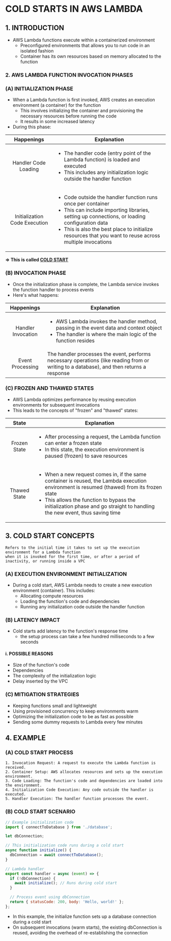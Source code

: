 # COLD STARTS IN AWS LAMBDA

## 1. INTRODUCTION

- AWS Lambda functions execute within a containerized environment
  - Preconfigured environments that allows you to run code in an isolated fashion
  - Container has its own resources based on memory allocated to the function

### 2. AWS LAMBDA FUNCTION INVOCATION PHASES

### (A) INITIALIZATION PHASE

- When a Lambda function is first invoked, AWS creates an execution environment (a container) for the function
  - This involves initializing the container and provisioning the necessary resources before running the code
  - It results in some increased latency
  <!-- Amount of time delay -->
- During this phase:

| Happenings | Explanation |
| :--------: | --------- |
| Handler Code Loading | <ul><li>The handler code (entry point of the Lambda function) is loaded and executed</li> <li>This includes any initialization logic outside the handler function</li></ul> |
| Initialization Code Execution | <ul><li>Code outside the handler function runs once per container</li> <li>This can include importing libraries, setting up connections, or loading configuration data</li> <li>This is also the best place to initialize resources that you want to reuse across multiple invocations</li></ul> |

**=> This is called <u>COLD START</u>**

### (B) INVOCATION PHASE

- Once the initialization phase is complete, the Lambda service invokes the function handler to process events
- Here's what happens:

| Happenings | Explanation |
| :--------: | --------- |
| Handler Invocation | <ul><li>AWS Lambda invokes the handler method, passing in the event data and context object</li> <li>The handler is where the main logic of the function resides</li></ul> |
| Event Processing | The handler processes the event, performs necessary operations (like reading from or writing to a database), and then returns a response |

### (C) FROZEN AND THAWED STATES

- AWS Lambda optimizes performance by reusing execution environments for subsequent invocations
- This leads to the concepts of "frozen" and "thawed" states:

| State | Explanation |
| :--------: | --------- |
| Frozen State | <ul><li>After processing a request, the Lambda function can enter a frozen state</li> <li>In this state, the execution environment is paused (frozen) to save resources</li></ul> |
| Thawed State | <ul><li>When a new request comes in, if the same container is reused, the Lambda execution environment is resumed (thawed) from its frozen state</li> <li>This allows the function to bypass the initialization phase and go straight to handling the new event, thus saving time</li></ul> |

## 3. COLD START CONCEPTS

```plaintext
Refers to the initial time it takes to set up the execution environment for a Lambda function
when it is invoked for the first time, or after a period of inactivity, or running inside a VPC
```

### (A) EXECUTION ENVIRONMENT INITIALIZATION

- During a cold start, AWS Lambda needs to create a new execution environment (container). This includes:
  - Allocating compute resources
  - Loading the function's code and dependencies
  - Running any initialization code outside the handler function

### (B) LATENCY IMPACT

- Cold starts add latency to the function's response time 
  - the setup process can take a few hundred milliseconds to a few seconds 

#### i. POSSIBLE REASONS
    
- Size of the function's code
- Dependencies
- The complexity of the initialization logic
- Delay inserted by the VPC

### (C) MITIGATION STRATEGIES

- Keeping functions small and lightweight
- Using provisioned concurrency to keep environments warm
- Optimizing the initialization code to be as fast as possible
- Sending some dummy requests to Lambda every few minutes

## 4. EXAMPLE

### (A) COLD START PROCESS

```plaintext
1. Invocation Request: A request to execute the Lambda function is received.
2. Container Setup: AWS allocates resources and sets up the execution environment.
3. Code Loading: The function's code and dependencies are loaded into the environment.
4. Initialization Code Execution: Any code outside the handler is executed.
5. Handler Execution: The handler function processes the event.
```

### (B) COLD START SCENARIO

```javascript
// Example initialization code
import { connectToDatabase } from './database';

let dbConnection;

// This initialization code runs during a cold start
async function initialize() {
  dbConnection = await connectToDatabase();
}

// Lambda handler
export const handler = async (event) => {
  if (!dbConnection) {
    await initialize(); // Runs during cold start
  }

  // Process event using dbConnection
  return { statusCode: 200, body: 'Hello, world!' };
};
```

- In this example, the initialize function sets up a database connection during a cold start
- On subsequent invocations (warm starts), the existing dbConnection is reused, avoiding the overhead of re-establishing the connection
